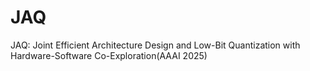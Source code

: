 # JAQ
JAQ: Joint Efficient Architecture Design and Low-Bit Quantization with Hardware-Software Co-Exploration(AAAI 2025)

